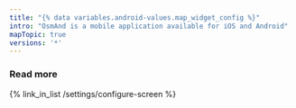 ```yaml
---
title: "{% data variables.android-values.map_widget_config %}"
intro: "OsmAnd is a mobile application available for iOS and Android"
mapTopic: true
versions: '*'
---
```


### Read more
{% link_in_list /settings/configure-screen %}